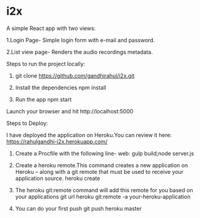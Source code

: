 # i2x
A simple React app with two views:

1.Login Page-
	Simple login form with e-mail and password.

2.List view page-
	Renders the audio recordings metadata.

Steps to run the project locally:

1. git clone https://github.com/gandhirahul/i2x.git

2. Install the dependencies 
	npm install

3. Run the app
	npm start

Launch your browser and hit http://localhost:5000

Steps to Deploy: 

I have deployed the application on Heroku.You can review it here: https://rahulgandhi-i2x.herokuapp.com/

1. Create a Procfile with the following line- 
	web: gulp build;node server.js

2. Create a heroku remote.This command creates a new application on Heroku – along with a git remote that must be used to receive your application source.
	heroku create

3. The heroku git:remote command will add this remote for you based on your applications git url
	heroku git:remote -a your-heroku-application

4. You can do your first push
	git push heroku master
